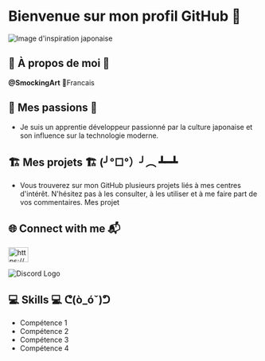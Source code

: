 # Bienvenue sur mon profil GitHub 🌸

![Image d'inspiration japonaise](https://example.com/background.jpg)

## 🌟 À propos de moi 🌟

**@SmockingArt** 👺Francais 

## 🍜 Mes passions 🍜

- Je suis un apprentie développeur passionné par la culture japonaise et son influence sur la technologie moderne.

## 🏗️ Mes projets 🏗️ (╯°□°）╯︵ ┻━┻

- Vous trouverez sur mon GitHub plusieurs projets liés à mes centres d'intérêt. N'hésitez pas à les consulter, à les utiliser et à me faire part de vos commentaires. 
Mes projet

## 🌐 Connect with me 📬

<a href="https://www.linkedin.com/in/smocking-art-5a2505254/" target="blank"><img align="center" src="https://raw.githubusercontent.com/rahuldkjain/github-profile-readme-generator/master/src/images/icons/Social/linked-in-alt.svg" alt="https://www.linkedin.com/in/smocking-art-5a2505254/" height="30" width="40" /></a>

![Discord Logo](https://raw.githubusercontent.com/rahuldkjain/github-profile-readme-generator/master/src/images/icons/Social/discord.svg)

## 💻 Skills 💻 ᕦ(ò_óˇ)ᕤ

- Compétence 1
- Compétence 2
- Compétence 3
- Compétence 4
